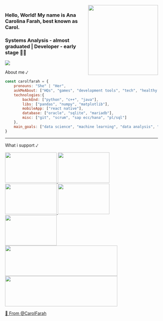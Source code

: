 <img align='right' src="https://media.giphy.com/media/5xaOcLL0ZVGvMGiQJDq/giphy.gif" width="230">

### Hello, World! My name is Ana Carolina Farah, best known as Carol.
### Systems Analysis - almost graduated | Developer - early stage 👨‍💻

[![](https://img.shields.io/badge/AddMe-LinkedIn-blue)](https://www.linkedin.com/in/anacarolfarah/)

[comment]: <> (### <img src="https://media.giphy.com/media/3oz8xKtYeaHDZ26IIo/giphy.gif" width="50"> About me ⤦ )
About me ⤦

```javascript
const carolfarah = {
    pronouns: "She" | "Her",
    askMeAbout: ["HQs", "games", "development tools", "tech", "healthy lyfestyle"],
    technologies:{
        backEnd: ["python", "c++", "java"],
        libs: ["pandas", "numpy", "matplotlib"],
        mobileApp: ["react native"],
        database: ["oracle", "sqlite", "mariadb"],
        misc: ["git", "scrum", "sap ecc/hana", "pl/sql"]
    },
    main_goals: ["data science", "machine learning", "data analysis", "artificial intelligence", "deep learning", "internet of things", "robotic process automation"],
}
```
--- 

What i support ⤦
<p float="center">
  <a href="https://www.ibm.com/employment/inclusion/"><img src="https://i.ibb.co/3d41bQR/ezgif-com-resize-1.gif" width="170" height="100" />
  <a href="https://www.shesharp.co/"><img src="https://i.ibb.co/mhVB5vh/ezgif-com-resize.jpg" width="170" height="100" />
  <a href="http://www.gogreen.org/technology"><img src="https://i.ibb.co/HtG4XDN/ezgif-com-resize.png" width="170" height="100" />
  <a href="https://women-in-tech.org/"><img src="https://i.ibb.co/9GH180b/ezgif-com-resize-3.gif" width="170" height="100" />
  <a href="https://agenciafiep.com.br/tag/reatiba/"><img src="https://i.ibb.co/przB0CD/ezgif-com-resize-4.gif" width="170" height="100" />
  <a href="http://contatonucleo.com.br/"><img src="https://i.ibb.co/T10Y0F5/ezgif-com-resize-6.gif" width="370" height="100" />
  <a href="http://healthygeekacademy.mischiefmedia.com/"><img src="https://i.ibb.co/SrTfvXx/ezgif-com-resize-1.jpg" width="370" height="100" />
  

🔰 From [@CarolFarah](https://github.com/carolFarah)
